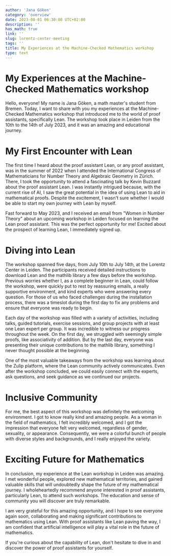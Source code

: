 ```yaml
---
author: 'Jana Göken'
category: 'overview'
date: 2023-08-01 06:30:08 UTC+02:00
description: ''
has_math: true
link: ''
slug: lorentz-center-meeting
tags: ''
title: My Experiences at the Machine-Checked Mathematics workshop
type: text
---
```

# My Experiences at the Machine-Checked Mathematics workshop
Hello, everyone! My name is Jana Göken, a math master's student from Bremen. Today, I want to share with you my experiences at the Machine-Checked Mathematics workshop that introduced me to the world of proof assistants, specifically Lean. The workshop took place in Leiden from the 10th to the 14th of July 2023, and it was an amazing and educational journey.

<!-- TEASER_END -->
# My First Encounter with Lean
The first time I heard about the proof assistant Lean, or any proof assistant, was in the summer of 2022 when I attended the International Congress of Mathematicians for Number Theory and Algebraic Geometry in Zürich. There, I took the opportunity to attend a fascinating talk by Kevin Buzzard about the proof assistant Lean. I was instantly intrigued because, with the current rise of AI, I saw the great potential in the idea of using Lean to aid in mathematical proofs. Despite the excitement, I wasn't sure whether I would be able to start my own journey with Lean by myself.

Fast forward to May 2023, and I received an email from "Women in Number Theory" about an upcoming workshop in Leiden focused on learning the Lean proof assistant. This was the perfect opportunity for me! Excited about the prospect of learning Lean, I immediately signed up.

# Diving into Lean
The workshop spanned five days, from July 10th to July 14th, at the Lorentz Center in Leiden. The participants received detailed instructions to download Lean and the mathlib library a few days before the workshop. Previous worries whether I, as a complete beginner in Lean, could follow the workshop, were quickly put to rest by reassuring emails, a really supportive environment, and kind experts who were answering every question. For those of us who faced challenges during the installation process, there was a timeslot during the first day to fix any problems and ensure that everyone was ready to begin.

Each day of the workshop was filled with a variety of activities, including talks, guided tutorials, exercise sessions, and group projects with at least one Lean expert per group. It was incredible to witness our progress throughout the week. On the first day, we struggled with seemingly simple proofs, like associativity of addition. But by the last day, everyone was presenting their unique contributions to the mathlib library, something I never thought possible at the beginning.

One of the most valuable takeaways from the workshop was learning about the Zulip platform, where the Lean community actively communicates. Even after the workshop concluded, we could easily connect with the experts, ask questions, and seek guidance as we continued our projects.

# Inclusive Community
For me, the best aspect of this workshop was definitely the welcoming environment. I got to know really kind and amazing people. As a woman in the field of mathematics, I felt incredibly welcomed, and I got the impression that everyone felt very welcomed, regardless of gender, sexuality, or appearance. Consequently, we were a colorful bunch of people with diverse styles and backgrounds, and I really enjoyed the variety.

# Exciting Future for Mathematics
In conclusion, my experience at the Lean workshop in Leiden was amazing. I met wonderful people, explored new mathematical territories, and gained valuable skills that will undoubtedly shape the future of my mathematical journey. I wholeheartedly recommend anyone interested in proof assistants, particularly Lean, to attend such workshops. The education and sense of community you will discover are truly remarkable.

I am very grateful for this amazing opportunity, and I hope to see everyone again soon, collaborating and making significant contributions to mathematics using Lean. With proof assistants like Lean paving the way, I am confident that artificial intelligence will play a vital role in the future of mathematics.

If you're curious about the capability of Lean, don't hesitate to dive in and discover the power of proof assistants for yourself.
